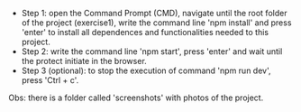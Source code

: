 - Step 1: open the Command Prompt (CMD), navigate until the root folder of the project (exercise1), write the command line 'npm install' and press 'enter' to install all dependences and functionalities needed to this project.
- Step 2: write the command line 'npm start', press 'enter' and wait until the protect initiate in the browser.
- Step 3 (optional): to stop the execution of command 'npm run dev', press 'Ctrl + c'.

Obs: there is a folder called 'screenshots' with photos of the project.